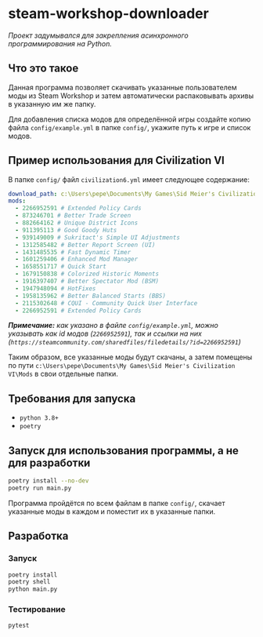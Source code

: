 # steam-workshop-downloader

*Проект задумывался для закрепления асинхронного программирования на Python.*

## Что это такое

Данная программа позволяет скачивать указанные пользователем моды из Steam
Workshop и затем автоматически распаковывать архивы в указанную им же папку.

Для добавления списка модов для определённой игры создайте копию файла
`config/example.yml` в папке `config/`, укажите путь к игре и список модов.

## Пример использования для Civilization VI

В папке `config/` файл `civilization6.yml` имеет следующее содержание:

```yml
download_path: c:\Users\pepe\Documents\My Games\Sid Meier's Civilization VI\Mods
mods:
  - 2266952591 # Extended Policy Cards
  - 873246701 # Better Trade Screen
  - 882664162 # Unique District Icons
  - 911395113 # Good Goody Huts
  - 939149009 # Sukritact's Simple UI Adjustments
  - 1312585482 # Better Report Screen (UI)
  - 1431485535 # Fast Dynamic Timer
  - 1601259406 # Enhanced Mod Manager
  - 1658551717 # Quick Start
  - 1679150838 # Colorized Historic Moments
  - 1916397407 # Better Spectator Mod (BSM)
  - 1947948094 # HotFixes
  - 1958135962 # Better Balanced Starts (BBS)
  - 2115302648 # CQUI - Community Quick User Interface
  - 2266952591 # Extended Policy Cards
```

*__Примечание:__ как указано в файле `config/example.yml`, можно
указывать как id модов (`2266952591`), так и ссылки на них
(`https://steamcommunity.com/sharedfiles/filedetails/?id=2266952591`)*

Таким образом, все указанные моды будут скачаны, а затем помещены по пути
`c:\Users\pepe\Documents\My Games\Sid Meier's Civilization VI\Mods` в свои
отдельные папки.

## Требования для запуска

- `python 3.8+`
- `poetry`

## Запуск для использования программы, а не для разработки

```bash
poetry install --no-dev
poetry run main.py
```

Программа пройдётся по всем файлам в папке `config/`, скачает указанные моды в
каждом и поместит их в указанные папки.

## Разработка

### Запуск

```bash
poetry install
poetry shell
python main.py
```

### Тестирование

```bash
pytest
```
